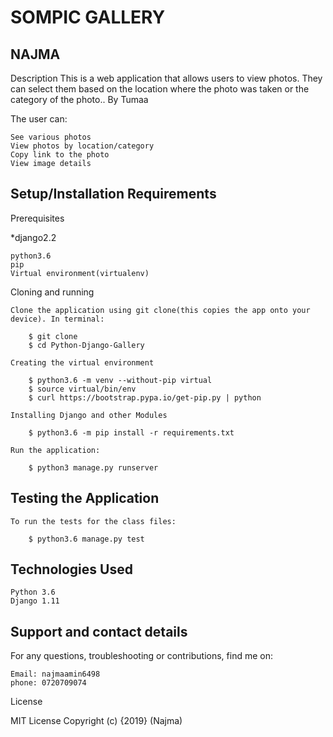 # SOMPIC GALLERY
## NAJMA 
Description
This is a web application that allows users to view photos. They can select them based on the location where the photo was taken or the category of the photo..
By Tumaa

The user can:

    See various photos
    View photos by location/category
    Copy link to the photo
    View image details

## Setup/Installation Requirements
Prerequisites

*django2.2

    python3.6
    pip
    Virtual environment(virtualenv)

Cloning and running

    Clone the application using git clone(this copies the app onto your device). In terminal:

        $ git clone
        $ cd Python-Django-Gallery

    Creating the virtual environment

        $ python3.6 -m venv --without-pip virtual
        $ source virtual/bin/env
        $ curl https://bootstrap.pypa.io/get-pip.py | python

    Installing Django and other Modules

        $ python3.6 -m pip install -r requirements.txt

    Run the application:

        $ python3 manage.py runserver  

## Testing the Application

    To run the tests for the class files:

        $ python3.6 manage.py test

## Technologies Used

    Python 3.6
    Django 1.11
## Support and contact details

For any questions, troubleshooting or contributions, find me on:

    Email: najmaamin6498
    phone: 0720709074

License

MIT License Copyright (c) {2019}
(Najma)